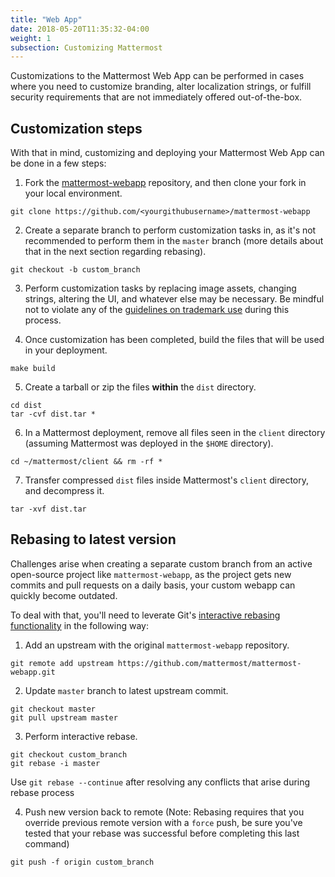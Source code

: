```yaml
---
title: "Web App"
date: 2018-05-20T11:35:32-04:00
weight: 1
subsection: Customizing Mattermost
---
```


Customizations to the Mattermost Web App can be performed in cases where you need to customize branding, alter localization strings, or fulfill security requirements that are not immediately offered out-of-the-box.  
  
## Customization steps 
With that in mind, customizing and deploying your Mattermost Web App can be done in a few steps:  

1. Fork the [mattermost-webapp](https://github.com/mattermost/mattermost-webapp) repository, and then clone your fork in your local environment.  
```
git clone https://github.com/<yourgithubusername>/mattermost-webapp
```

2. Create a separate branch to perform customization tasks in, as it's not recommended to perform them in the `master` branch (more details about that in the next section regarding rebasing).  
```
git checkout -b custom_branch
```
  
3. Perform customization tasks by replacing image assets, changing strings, altering the UI, and whatever else may be necessary. Be mindful not to violate any of the [guidelines on trademark use](https://www.mattermost.org/trademark-standards-of-use/) during this process.

4. Once customization has been completed, build the files that will be used in your deployment.
```
make build
```

5. Create a tarball or zip the files __within__ the `dist` directory.  
```
cd dist
tar -cvf dist.tar *
```

6. In a Mattermost deployment, remove all files seen in the `client` directory (assuming Mattermost was deployed in the `$HOME` directory).  
```
cd ~/mattermost/client && rm -rf *
```

7. Transfer compressed `dist` files inside Mattermost's `client` directory, and decompress it.  
```
tar -xvf dist.tar
```

## Rebasing to latest version
Challenges arise when creating a separate custom branch from an active open-source project like `mattermost-webapp`, as the project gets new commits and pull requests on a daily basis, your custom webapp can quickly become outdated.

To deal with that, you'll need to leverate Git's [interactive rebasing functionality](https://git-scm.com/docs/git-rebase#_interactive_mode) in the following way:

1. Add an upstream with the original `mattermost-webapp` repository.  
```
git remote add upstream https://github.com/mattermost/mattermost-webapp.git
```

2. Update `master` branch to latest upstream commit.  
```
git checkout master
git pull upstream master
```

3. Perform interactive rebase.  
```
git checkout custom_branch  
git rebase -i master
```  
Use `git rebase --continue` after resolving any conflicts that arise during rebase process

4. Push new version back to remote (Note: Rebasing requires that you override previous remote version with a `force` push, be sure you've tested that your rebase was successful before completing this last command)  
```
git push -f origin custom_branch  
```